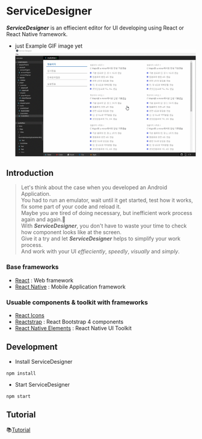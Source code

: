 <!-- README -->
# ServiceDesigner
**_ServiceDesigner_** is an effiecient editor for UI developing using React or React Native framework.
<!-- > ServiceDesginer is an Editor to update design of your project using react or react-native.  
> React & React-Native Design Editor desktop app built on top of Electron.  
> You can update both web and app design created by react or react-native.   -->

<!-- gif 파일 juice 페이지로 수정 필요 => 현재 청음이지 페이지로 보여주고 있으므로 -->
- just Example GIF image yet  
![ServiceDesigner](./src/asset/img/mainExample.gif)  


## Introduction
> Let's think about the case when you developed an Android Application.  
> You had to run an emulator, wait until it get started, test how it works, fix some part of your code and reload it.  
> Maybe you are tired of doing necessary, but inefficient work process again and again.:dizzy:  
> With **_ServiceDesigner_**, you don't have to waste your time to check how component looks like at the screen.  
> Give it a try and let **_ServiceDesigner_** helps to simplify your work process.  
> And work with your UI _effieciently_, _speedly_, _visually_ and _simply_.  

### Base frameworks
- [React](https://reactjs.org/) : Web framework
- [React Native](https://facebook.github.io/react-native/) : Mobile Application framework

### Usuable components & toolkit with frameworks
- [React Icons](http://react-icons.github.io/react-icons/)
- [Reactstrap](https://reactstrap.github.io/) : React Bootstrap 4 components
- [React Native Elements](https://react-native-training.github.io/react-native-elements/) : React Native UI Toolkit

## Development
- Install ServiceDesigner
```
npm install
```
- Start ServiceDesigner
```
npm start 
```

<!-- ## build
```
npm run dist
``` -->

## Tutorial
:books:[Tutorial](https://github.com/hyun12345/ServiceDesigner/blob/tutorial/TUTORIAL.md)
<!-- ### 1. [File](https://github.com/hyun12345/ServiceDesigner/blob/tutorial/TUTORIAL.md)
### 1. [Component](https://github.com/hyun12345/ServiceDesigner/blob/tutorial/TUTORIAL.md)
### 1. [Element](https://github.com/hyun12345/ServiceDesigner/blob/tutorial/TUTORIAL.md)
### 1. [Property](https://github.com/hyun12345/ServiceDesigner/blob/tutorial/TUTORIAL.md)
### 1. [State](https://github.com/hyun12345/ServiceDesigner/blob/tutorial/TUTORIAL.md)
### 1. [Color](https://github.com/hyun12345/ServiceDesigner/blob/tutorial/TUTORIAL.md)
### 1. [File](https://github.com/hyun12345/ServiceDesigner/blob/tutorial/TUTORIAL.md)
### 1. [File](https://github.com/hyun12345/ServiceDesigner/blob/tutorial/TUTORIAL.md)
### 1. [File](https://github.com/hyun12345/ServiceDesigner/blob/tutorial/TUTORIAL.md) -->
